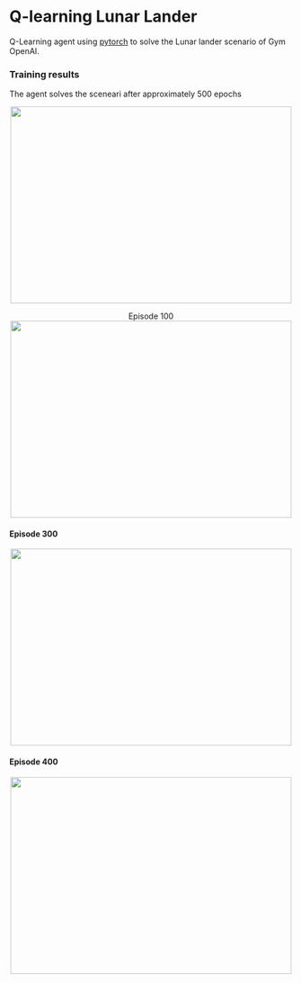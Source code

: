 # Q-learning Lunar Lander

Q-Learning agent using [pytorch](https://pytorch.org/) to solve the Lunar lander scenario of Gym OpenAI.

### Training results
The agent solves the sceneari after approximately 500 epochs

<p align="center">
  <a href="https://www.youtube.com/watch?v=sWJYzaCTtoM">
    <img src="https://github.com/marcovb279/openai-reinforcement-learning/blob/master/training/Rewards.png" 
            style="object-fit:scale-down;
            width:500px;
            height:350px"/>
  </a>
</p>

<p align="center">
    Episode 100
    <img src="https://githubprojectsfiles.s3.us-west-1.amazonaws.com/lunarlander100e.png" 
            style="object-fit:scale-down;
            width:500px;
            height:350px"/>
</p>

#### Episode 300
<p align="center">
    <img src="https://githubprojectsfiles.s3.us-west-1.amazonaws.com/lunarlander300e.png" 
            style="object-fit:scale-down;
            width:500px;
            height:350px"/>
</p>

#### Episode 400
<p align="center">
    <img src="https://githubprojectsfiles.s3.us-west-1.amazonaws.com/lunarlander400e.png" 
            style="object-fit:scale-down;
            width:500px;
            height:350px"/>
</p>
